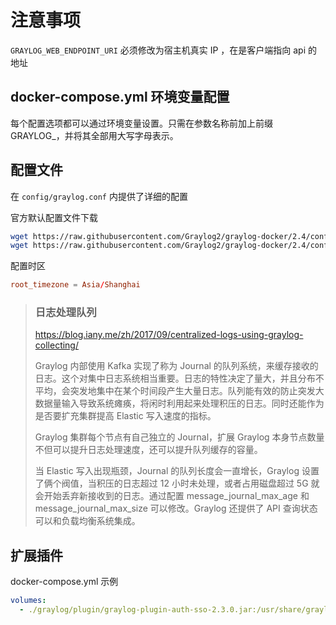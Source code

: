 # 注意事项

`GRAYLOG_WEB_ENDPOINT_URI` 必须修改为宿主机真实 IP ，在是客户端指向 api 的地址

## docker-compose.yml 环境变量配置

每个配置选项都可以通过环境变量设置。只需在参数名称前加上前缀GRAYLOG_，并将其全部用大写字母表示。

## 配置文件

在 `config/graylog.conf` 内提供了详细的配置

官方默认配置文件下载

```sh
wget https://raw.githubusercontent.com/Graylog2/graylog-docker/2.4/config/graylog.conf
wget https://raw.githubusercontent.com/Graylog2/graylog-docker/2.4/config/log4j2.xml
```

配置时区

```conf
root_timezone = Asia/Shanghai
```

> ### 日志处理队列
> <https://blog.iany.me/zh/2017/09/centralized-logs-using-graylog-collecting/>
>
> Graylog 内部使用 Kafka 实现了称为 Journal 的队列系统，来缓存接收的日志。这个对集中日志系统相当重要。日志的特性决定了量大，并且分布不平均，会突发地集中在某个时间段产生大量日志。队列能有效的防止突发大数据量输入导致系统瘫痪，将闲时利用起来处理积压的日志。同时还能作为是否要扩充集群提高 Elastic 写入速度的指标。
>
> Graylog 集群每个节点有自己独立的 Journal，扩展 Graylog 本身节点数量不但可以提升日志处理速度，还可以提升队列缓存的容量。
>
> 当 Elastic 写入出现瓶颈，Journal 的队列长度会一直增长，Graylog 设置了俩个阀值，当积压的日志超过 12 小时未处理，或者占用磁盘超过 5G 就会开始丢弃新接收到的日志。通过配置 message_journal_max_age 和 message_journal_max_size 可以修改。Graylog 还提供了 API 查询状态 可以和负载均衡系统集成。

## 扩展插件

docker-compose.yml 示例

```yaml
volumes:
  - ./graylog/plugin/graylog-plugin-auth-sso-2.3.0.jar:/usr/share/graylog/plugin/graylog-plugin-auth-sso-2.3.0.jar
```
